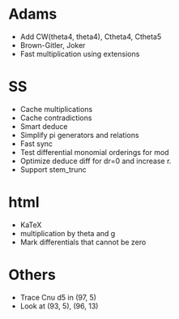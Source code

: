 # Adams
* Add CW(theta4, theta4), Ctheta4, Ctheta5
* Brown-Gitler, Joker
* Fast multiplication using extensions

# SS
* Cache multiplications
* Cache contradictions
* Smart deduce
* Simplify pi generators and relations
* Fast sync
* Test differential monomial orderings for mod
* Optimize deduce diff for dr=0 and increase r.
* Support stem_trunc

# html
* KaTeX
* multiplication by theta and g
* Mark differentials that cannot be zero

# Others
* Trace Cnu d5 in (97, 5)
* Look at (93, 5), (96, 13)
